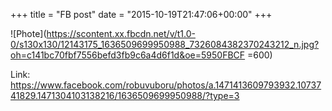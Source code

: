 +++
title = "FB post"
date = "2015-10-19T21:47:06+00:00"
+++



![Phote](https://scontent.xx.fbcdn.net/v/t1.0-0/s130x130/12143175_1636509699950988_7326084382370243212_n.jpg?oh=c141bc70fbf7556befd3fb9c6a4d6f1d&oe=5950FBCF =600)


Link: https://www.facebook.com/robuvuboru/photos/a.1471413609793932.1073741829.1471304103138216/1636509699950988/?type=3

